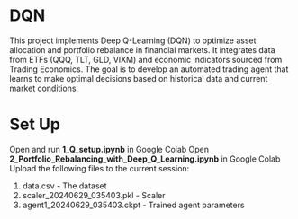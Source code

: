 # DQN
This project implements Deep Q-Learning (DQN) to optimize asset allocation and portfolio rebalance in financial markets. It integrates data from ETFs (QQQ, TLT, GLD, VIXM) and economic indicators sourced from Trading Economics. The goal is to develop an automated trading agent that learns to make optimal decisions based on historical data and current market conditions.

# Set Up
Open and run **1_Q_setup.ipynb** in Google Colab
Open **2_Portfolio_Rebalancing_with_Deep_Q_Learning.ipynb** in Google Colab
Upload the following files to the current session:
1.   data.csv                    - The dataset
2.   scaler_20240629_035403.pkl  - Scaler
3.   agent1_20240629_035403.ckpt - Trained agent parameters
